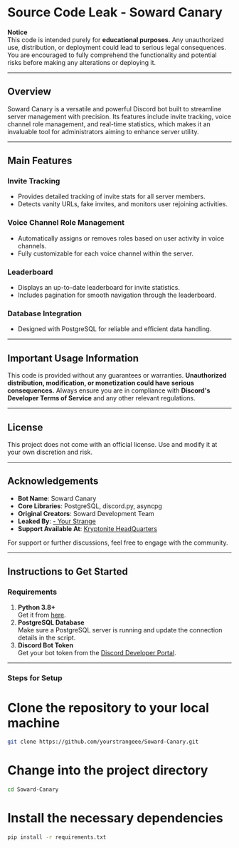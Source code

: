 # Source Code Leak - Soward Canary  

**Notice**  
This code is intended purely for **educational purposes**. Any unauthorized use, distribution, or deployment could lead to serious legal consequences. You are encouraged to fully comprehend the functionality and potential risks before making any alterations or deploying it.

---

## Overview  
Soward Canary is a versatile and powerful Discord bot built to streamline server management with precision. Its features include invite tracking, voice channel role management, and real-time statistics, which makes it an invaluable tool for administrators aiming to enhance server utility.

---

## Main Features  

### **Invite Tracking**  
- Provides detailed tracking of invite stats for all server members.  
- Detects vanity URLs, fake invites, and monitors user rejoining activities.

### **Voice Channel Role Management**  
- Automatically assigns or removes roles based on user activity in voice channels.  
- Fully customizable for each voice channel within the server.

### **Leaderboard**  
- Displays an up-to-date leaderboard for invite statistics.  
- Includes pagination for smooth navigation through the leaderboard.

### **Database Integration**  
- Designed with PostgreSQL for reliable and efficient data handling.  

---

## **Important Usage Information**  
This code is provided without any guarantees or warranties. **Unauthorized distribution, modification, or monetization could have serious consequences.** Always ensure you are in compliance with **Discord's Developer Terms of Service** and any other relevant regulations.

---

## License  
This project does not come with an official license. Use and modify it at your own discretion and risk.

---

## Acknowledgements  
- **Bot Name**: Soward Canary  
- **Core Libraries**: PostgreSQL, discord.py, asyncpg  
- **Original Creators**: Soward Development Team  
- **Leaked By**: [- Your Strange](https://discord.com/users/1129092454495289374)  
- **Support Available At**: [Kryptonite HeadQuarters](https://discord.gg/C8thzCpejw)  

For support or further discussions, feel free to engage with the community.

---

## Instructions to Get Started  

### **Requirements**  
1. **Python 3.8+**  
   Get it from [here](https://www.python.org/downloads/).  
2. **PostgreSQL Database**  
   Make sure a PostgreSQL server is running and update the connection details in the script.  
3. **Discord Bot Token**  
   Get your bot token from the [Discord Developer Portal](https://discord.com/developers/applications).  

---

### **Steps for Setup**  

# Clone the repository to your local machine
```bash
git clone https://github.com/yourstrangeee/Soward-Canary.git
```

# Change into the project directory
```bash
cd Soward-Canary
```

# Install the necessary dependencies
```bash
pip install -r requirements.txt
```
